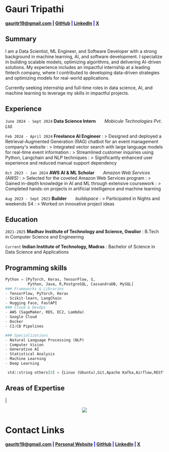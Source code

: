 # Gauri Tripathi

<span style="color:blue">**<a href="mailto:gauritr19@gmail.com">gauritr19@gmail.com</a>
|
<a href="https://github.com/GauriTr" target="_blank">GitHub</a>
|
<a href="https://linkedin.com/in/gauri-tripathi-153078254" target="_blank">LinkedIn</a>
|
<a href="https://x.com/Gauri_the_great" target="_blank">X</a>**</span>

## **Summary**

I am a Data Scientist, ML Engineer, and Software Developer with a strong background in machine learning, AI, and software development. I specialize in building scalable models, optimizing algorithms, and delivering AI-driven solutions. My experience includes an impactful internship at a leading fintech company, where I contributed to developing data-driven strategies and optimizing models for real-world applications.

Currently seeking internship and full-time roles in data science, AI, and machine learning to leverage my skills in impactful projects.


## **Experience**

`June 2024 - Sept 2024` **Data Science Intern**
&nbsp; &nbsp; &nbsp; _Mobicule Technologies Pvt. Ltd._

`Feb 2024 - April 2024` **Freelance AI Engineer**
: > Designed and deployed a Retrieval-Augmented Generation (RAG) chatbot for an event management company's website
: > Integrated vector search with large language models for real-time event information
: > Streamlined customer inquiries using Python, Langchain and NLP techniques
: > Significantly enhanced user experience and reduced manual support dependency

`Oct 2023 - Jan 2024` **AWS AI & ML Scholar**
&nbsp; &nbsp; &nbsp; _Amazon Web Services (AWS)_
: > Selected for the coveted Amazon Web Services program
: > Gained in-depth knowledge in AI and ML through extensive coursework
: > Completed hands-on projects in artificial intelligence and machine learning

`Aug 2023 - Sept 2023` **Builder**
&nbsp; &nbsp; &nbsp; _buildspace_
: > Participated in Nights and weekends S4
: > Worked on innovative project ideas

## **Education**

`2021-2025` **Madhav Institute of Technology and Science, Gwalior**
: B.Tech in Computer Science and Engineering

`Current` **Indian Institute of Technology, Madras**
: Bachelor of Science in Data Science and Applications

## **Programming skills**

```python
Python = [PyTorch, Keras, TensorFlow, S,
          Python, Java, R,PostgreSQL, CassandraDB, MySQL]
### Frameworks & Libraries
- TensorFlow, PyTorch, Keras
- Scikit-learn, LangChain
- Hugging Face, FastAPI
### Cloud & DevOps
- AWS (SageMaker, RDS, EC2, Lambda)
- Google Cloud
- Docker
- CI/CD Pipelines

### Specializations
- Natural Language Processing (NLP)
- Computer Vision
- Generative AI
- Statistical Analysis
- Machine Learning
- Deep Learning

 std::string others[8] = {Linux (Ubuntu),Git,Apache Kafka,Airflow,RESTful APIs,Microservices};
```


## **Areas of Expertise**

|

<p align="center"><img src="https://xyz-1919.github.io/assets/img/expertise_graph.png"></p>





# **Contact Links**

<span style="color:blue">**<a href="mailto:gauritr19.com">gauritr19@gmail.com</a>
|
<a href="https://xyz-1919.github.io" target="_blank">Personal Website</a>
|
<a href="https://github.com/GauriTr" target="_blank">GitHub</a>
|
<a href="https://linkedin.com/in/gauri-tripathi-153078254" target="_blank">LinkedIn</a>
|
<a href="https://x.com/Gauri_the_great" target="_blank">X</a>**</span>
